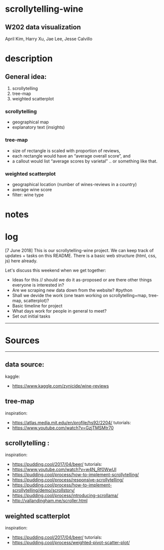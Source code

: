 # scrollytelling-wine
## W202 data visualization
April Kim, Harry Xu, Jae Lee, Jesse Calvillo 

# description

## General idea: 
1. scrollytelling
2. tree-map
3. weighted scatterplot

### scrollytelling
- geographical map
- explanatory text (insights)

### tree-map
- size of rectangle is scaled with proportion of reviews,
- each rectangle would have an “average overall score”, and
- a callout would list “average scores by varietal” .. or something like that.

### weighted scatterplot
- geographical location (number of wines-reviews in a country)
- average wine score
- filter: wine type

# notes


# log

[7 June 2018]
  This is our scrollytelling-wine project.
  We can keep track of updates + tasks on this README.
  There is a basic web structure (html, css, js) here already.

  Let's discuss this weekend when we get together:
  - Ideas for this // should we do it as-proposed or are there other things everyone is interested in?
  - Are we scraping new data down from the website? #python
  - Shall we devide the work (one team working on scrollytelling+map, tree-map, scatterplot)?
  - Basic timeline for project
  - What days work for people in general to meet?
  - Set out initial tasks

---
# Sources
---
## data source:
kaggle:
- https://www.kaggle.com/zynicide/wine-reviews

## tree-map
inspiration:
- https://atlas.media.mit.edu/en/profile/hs92/2204/
tutorials:
- https://www.youtube.com/watch?v=GzjTMSMtr70

## scrollytelling :
inspiration:
- https://pudding.cool/2017/04/beer/
tutorials:
- https://www.youtube.com/watch?v=w4N_Rf0WwUI
- https://pudding.cool/process/how-to-implement-scrollytelling/
- https://pudding.cool/process/responsive-scrollytelling/
- https://pudding.cool/process/how-to-implement-scrollytelling/demo/scrollstory/
- https://pudding.cool/process/introducing-scrollama/
- http://vallandingham.me/scroller.html

## weighted scatterplot
inspiration: 
- https://pudding.cool/2017/04/beer/
tutorials:
- https://pudding.cool/process/weighted-pivot-scatter-plot/

